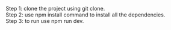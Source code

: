 Step 1: clone the project using git clone.<br>
Step 2: use npm install command to install all the dependencies.<br>
Step 3: to run use npm run dev.
